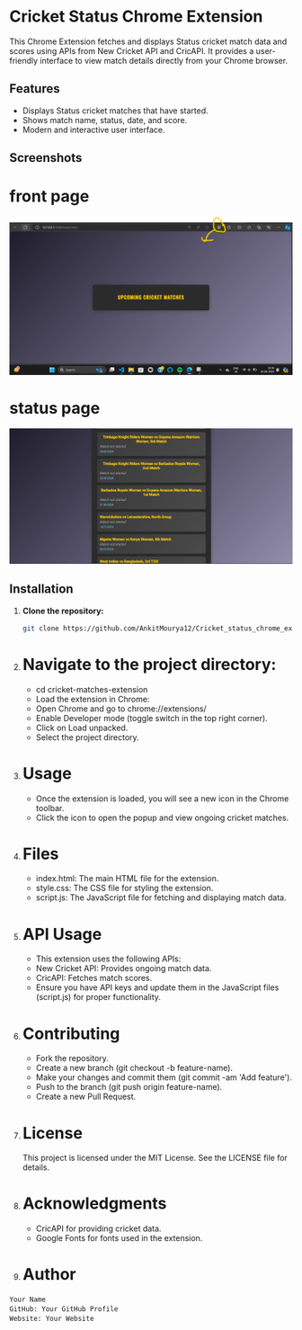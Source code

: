 # Cricket Status Chrome Extension

This Chrome Extension fetches and displays Status cricket match data and scores using APIs from New Cricket API and CricAPI. It provides a user-friendly interface to view match details directly from your Chrome browser.

## Features

- Displays Status cricket matches that have started.
- Shows match name, status, date, and score.
- Modern and interactive user interface.

## Screenshots
# front page
![front page](https://github.com/AnkitMourya12/Cricket_status_chrome_extention/blob/master/img/output3.png)
# status page
![status page](https://github.com/AnkitMourya12/Cricket_status_chrome_extention/blob/master/img/output1.png)

## Installation

1. **Clone the repository:**

   ```bash
   git clone https://github.com/AnkitMourya12/Cricket_status_chrome_extention.git
2. # Navigate to the project directory:
   - cd cricket-matches-extension
   - Load the extension in Chrome:
   - Open Chrome and go to chrome://extensions/
   - Enable Developer mode (toggle switch in the top right corner).
   - Click on Load unpacked.
   - Select the project directory.
3. # Usage
    
     - Once the extension is loaded, you will see a new icon in the Chrome toolbar.
     - Click the icon to open the popup and view ongoing cricket matches.
4. # Files
    
     - index.html: The main HTML file for the extension.
     - style.css: The CSS file for styling the extension.
     - script.js: The JavaScript file for fetching and displaying match data.
5. # API Usage
   
   - This extension uses the following APIs:
   - New Cricket API: Provides ongoing match data.
   - CricAPI: Fetches match scores.
   - Ensure you have API keys and update them in the JavaScript files (script.js) for proper functionality.

6. # Contributing
   
    - Fork the repository.
    - Create a new branch (git checkout -b feature-name).
    - Make your changes and commit them (git commit -am 'Add feature').
    - Push to the branch (git push origin feature-name).
    - Create a new Pull Request.
7. # License
  
    This project is licensed under the MIT License. See the LICENSE file for details.

8. # Acknowledgments
   - CricAPI for providing cricket data.
   - Google Fonts for fonts used in the extension.
9. # Author
  ```bash
  Your Name
  GitHub: Your GitHub Profile
Website: Your Website
